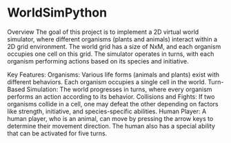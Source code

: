 # WorldSimPython
Overview
The goal of this project is to implement a 2D virtual world simulator, where different organisms (plants and animals) interact within a 2D grid environment. The world grid has a size of NxM, and each organism occupies one cell on this grid. The simulator operates in turns, with each organism performing actions based on its species and initiative.

Key Features:
Organisms: Various life forms (animals and plants) exist with different behaviors. Each organism occupies a single cell in the world.
Turn-Based Simulation: The world progresses in turns, where every organism performs an action according to its behavior.
Collisions and Fights: If two organisms collide in a cell, one may defeat the other depending on factors like strength, initiative, and species-specific abilities.
Human Player: A human player, who is an animal, can move by pressing the arrow keys to determine their movement direction. The human also has a special ability that can be activated for five turns.

